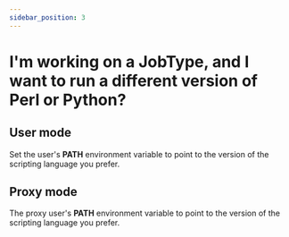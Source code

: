 ```yaml
---
sidebar_position: 3
---
```


# I'm working on a JobType, and I want to run a different version of Perl or Python?

## User mode

Set the user's **PATH** environment variable to point to the version of the
scripting language you prefer.

## Proxy mode

The proxy user's **PATH** environment variable to point to the version of the
scripting language you prefer.


